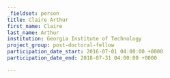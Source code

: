 ```yaml
---
_fieldset: person
title: Claire Arthur
first_name: Claire
last_name: Arthur
institution: Georgia Institute of Technology
project_group: post-doctoral-fellow
participation_date_start: 2016-07-01 04:00:00 +0000
participation_date_end: 2018-07-31 04:00:00 +0000

---
```

